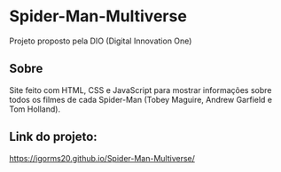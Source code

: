 # Spider-Man-Multiverse
Projeto proposto pela DIO (Digital Innovation One)

## Sobre
Site feito com HTML, CSS e JavaScript para mostrar informações sobre todos os filmes de cada Spider-Man (Tobey Maguire, Andrew Garfield e Tom Holland).

## Link do projeto:
https://igorms20.github.io/Spider-Man-Multiverse/
